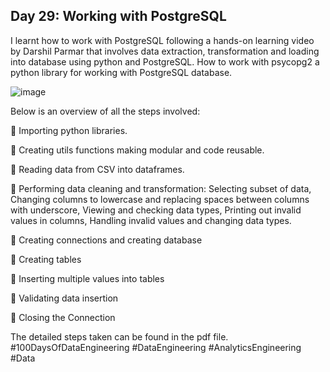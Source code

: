 ## Day 29: Working with PostgreSQL

I learnt how to work with PostgreSQL following a hands-on learning video by Darshil Parmar that involves data extraction, transformation and loading into database using python and PostgreSQL. How to work with psycopg2 a python library for working with PostgreSQL database.

![image](https://github.com/Sylvesterchuks/Data_Engineering_Journey/assets/51254935/8c5acbf6-ae1e-4ee2-afbe-bfcec6024c7d)

Below is an overview of all the steps involved:

🔵 Importing python libraries.

🔵 Creating utils functions making modular and code reusable.

🔵 Reading data from CSV into dataframes.

🔵 Performing data cleaning and transformation: Selecting subset of data, Changing columns to lowercase and replacing spaces between columns with underscore, Viewing and checking data types, Printing out invalid values in columns, Handling invalid values and changing data types.

🔵 Creating connections and creating database

🔵 Creating tables

🔵 Inserting multiple values into tables

🔵 Validating data insertion

🔵 Closing the Connection
 
The detailed steps taken can be found in the pdf file.
#100DaysOfDataEngineering #DataEngineering #AnalyticsEngineering #Data 
